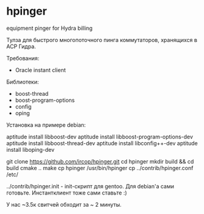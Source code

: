# hpinger
equipment pinger for Hydra billing

Тулза для быстрого многопоточного пинга коммутаторов, хранящихся в АСР Гидра.

Требования:
- Oracle instant client

Библиотеки:
- boost-thread
- boost-program-options
- config
- oping

Установка на примере debian:

aptitude install libboost-dev
aptitude install libboost-program-options-dev
aptitude install libboost-thread-dev
aptitude install libconfig++-dev
aptitude install liboping-dev

git clone https://github.com/ircop/hpinger.git
cd hpinger
mkdir build && cd build
cmake ..
make
cp hpinger /usr/bin/hpinger
cp ../contrib/hpinger.conf /etc/

../contrib/hpinger.init - init-скрипт для gentoo. Для debian'а сами готовьте. Инстантклиент тоже сами ставьте :)


У нас ~3.5к свитчей обходит за ~ 2 минуты.
